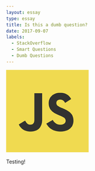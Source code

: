 ```yaml
---
layout: essay
type: essay
title: Is this a dumb question?
date: 2017-09-07
labels:
  - StackOverflow
  - Smart Questions
  - Dumb Questions
---
```


<img class="ui medium right floated rounded image" src="../images/jslogo.png">

Testing!
